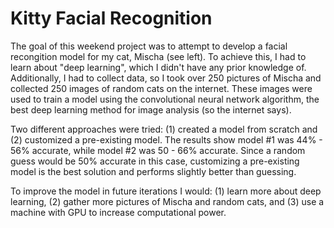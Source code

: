 # Kitty Facial Recognition


The goal of this weekend project was to attempt to develop a facial recongition model for my cat, Mischa (see left). To achieve this, I had to learn about "deep learning", which I didn't have any prior knowledge of. Additionally, I had to collect data, so I took over 250 pictures of Mischa and collected 250 images of random cats on the internet. These images were used to train a model using the convolutional neural network algorithm, the best deep learning method for image analysis (so the internet says).

Two different approaches were tried: (1) created a model from scratch and (2) customized a pre-existing model. The results show model #1 was 44% - 56% accurate, while model #2 was 50 - 66% accurate. Since a random guess would be 50% accurate in this case, customizing a pre-existing model is the best solution and performs slightly better than guessing.

To improve the model in future iterations I would: (1) learn more about deep learning, (2) gather more pictures of Mischa and random cats, and (3) use a machine with GPU to increase computational power.